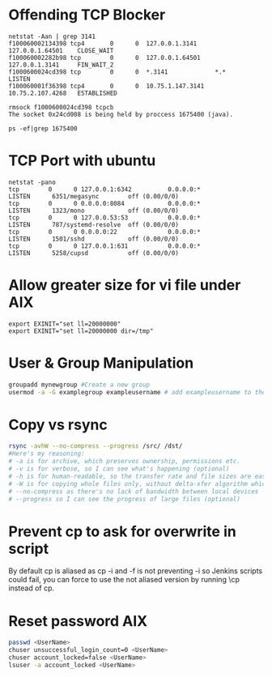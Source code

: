 # Offending TCP Blocker
```shell
netstat -Aan | grep 3141
f100060002134398 tcp4       0      0  127.0.0.1.3141     127.0.0.1.64501    CLOSE_WAIT
f100060002282b98 tcp        0      0  127.0.0.1.64501    127.0.0.1.3141     FIN_WAIT_2
f1000600024cd398 tcp        0      0  *.3141             *.*                LISTEN
f100060001f36398 tcp4       0      0  10.75.1.147.3141   10.75.2.107.4268   ESTABLISHED

rmsock f1000600024cd398 tcpcb
The socket 0x24cd008 is being held by proccess 1675400 (java).

ps -ef|grep 1675400

```


# TCP Port with ubuntu
```shell
netstat -pano
tcp        0      0 127.0.0.1:6342          0.0.0.0:*               LISTEN      6351/megasync        off (0.00/0/0)
tcp        0      0 0.0.0.0:8084            0.0.0.0:*               LISTEN      1323/mono            off (0.00/0/0)
tcp        0      0 127.0.0.53:53           0.0.0.0:*               LISTEN      787/systemd-resolve  off (0.00/0/0)
tcp        0      0 0.0.0.0:22              0.0.0.0:*               LISTEN      1501/sshd            off (0.00/0/0)
tcp        0      0 127.0.0.1:631           0.0.0.0:*               LISTEN      5258/cupsd           off (0.00/0/0)

```
# Allow greater size for vi file under AIX

```shell
export EXINIT="set ll=20000000"
export EXINIT="set ll=20000000 dir=/tmp"
```
# User & Group Manipulation

```bash
groupadd mynewgroup #Create a new group
usermod -a -G examplegroup exampleusername # add exampleusername to the group examplegroup
```

# Copy vs rsync 

```bash
rsync -avhW --no-compress --progress /src/ /dst/
#Here's my reasoning:
# -a is for archive, which preserves ownership, permissions etc.
# -v is for verbose, so I can see what's happening (optional)
# -h is for human-readable, so the transfer rate and file sizes are easier to read (optional)
# -W is for copying whole files only, without delta-xfer algorithm which should reduce CPU load
# --no-compress as there's no lack of bandwidth between local devices
# --progress so I can see the progress of large files (optional) 
```

# Prevent cp to ask for overwrite in script

By default cp is aliased as cp -i and -f is not preventing -i so Jenkins scripts could fail,
you can force to use the not aliased version by running \cp instead of cp.


# Reset password AIX

```bash
passwd <UserName>
chuser unsuccessful_login_count=0 <UserName>
chuser account_locked=false <UserName>
lsuser -a account_locked <UserName>
```